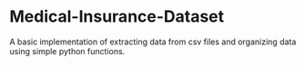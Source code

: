 # Medical-Insurance-Dataset
A basic implementation of extracting data from csv files and organizing data using simple python functions.
